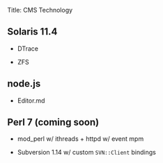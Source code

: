 Title: CMS Technology

## Solaris 11.4

- DTrace

- ZFS

## node.js

- Editor.md

## Perl 7 (coming soon)

- mod_perl w/ ithreads + httpd w/ event mpm

- Subversion 1.14 w/ custom `SVN::Client` bindings




